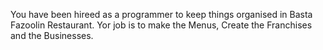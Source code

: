 You have been hireed as a programmer to keep things organised in Basta Fazoolin Restaurant.
Yor job is to make the Menus, Create the Franchises and the Businesses.
